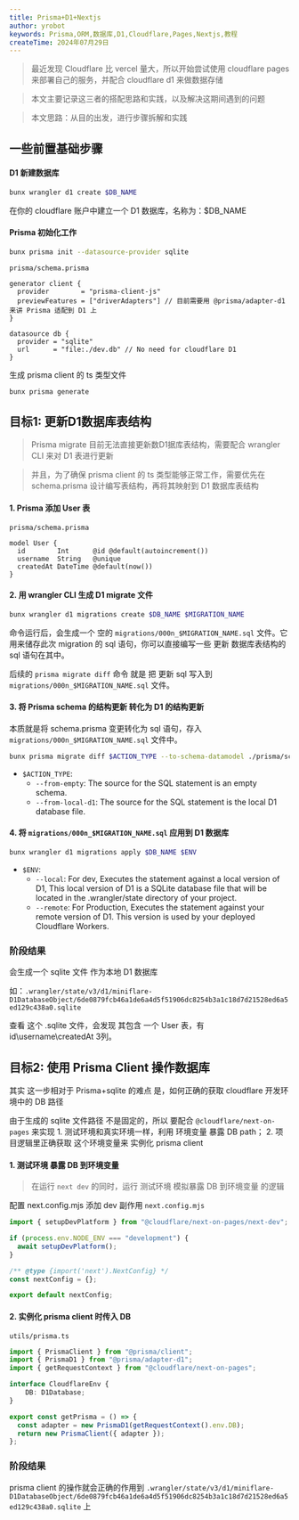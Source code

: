 ```yaml
---
title: Prisma+D1+Nextjs
author: yrobot
keywords: Prisma,ORM,数据库,D1,Cloudflare,Pages,Nextjs,教程
createTime: 2024年07月29日 
---
```


> 最近发现 Cloudflare 比 vercel 量大，所以开始尝试使用 cloudflare pages 来部署自己的服务，并配合 cloudflare d1 来做数据存储

> 本文主要记录这三者的搭配思路和实践，以及解决这期间遇到的问题

> 本文思路：从目的出发，进行步骤拆解和实践

## 一些前置基础步骤

#### D1 新建数据库

```bash
bunx wrangler d1 create $DB_NAME
```
在你的 cloudflare 账户中建立一个 D1 数据库，名称为：$DB_NAME

#### Prisma 初始化工作

```bash
bunx prisma init --datasource-provider sqlite 
```

`prisma/schema.prisma`
```prisma
generator client {
  provider        = "prisma-client-js"
  previewFeatures = ["driverAdapters"] // 目前需要用 @prisma/adapter-d1 来讲 Prisma 适配到 D1 上
}

datasource db {
  provider = "sqlite"
  url      = "file:./dev.db" // No need for cloudflare D1
}
```

生成 prisma client 的 ts 类型文件

```bash
bunx prisma generate
```


## 目标1: 更新D1数据库表结构

> Prisma migrate 目前无法直接更新数D1据库表结构，需要配合 wrangler CLI 来对 D1 表进行更新

> 并且，为了确保 prisma client 的 ts 类型能够正常工作，需要优先在 schema.prisma 设计编写表结构，再将其映射到 D1 数据库表结构

#### 1. Prisma 添加 User 表

`prisma/schema.prisma`
```prisma
model User {
  id        Int      @id @default(autoincrement()) 
  username  String   @unique
  createdAt DateTime @default(now()) 
}
```

#### 2. 用 wrangler CLI 生成 D1 migrate 文件

```bash
bunx wrangler d1 migrations create $DB_NAME $MIGRATION_NAME
```

命令运行后，会生成一个 空的 `migrations/000n_$MIGRATION_NAME.sql` 文件。它用来储存此次 migration 的 sql 语句，你可以直接编写一些 更新 数据库表结构的 sql 语句在其中。

后续的 `prisma migrate diff` 命令 就是 把 更新 sql 写入到 `migrations/000n_$MIGRATION_NAME.sql` 文件。

#### 3. 将 Prisma schema 的结构更新 转化为 D1 的结构更新

本质就是将 schema.prisma 变更转化为 sql 语句，存入 `migrations/000n_$MIGRATION_NAME.sql` 文件中。

```bash
bunx prisma migrate diff $ACTION_TYPE --to-schema-datamodel ./prisma/schema.prisma --script > migrations/000n_$MIGRATION_NAME.sql
```
- `$ACTION_TYPE`:
  - `--from-empty`: The source for the SQL statement is an empty schema.
  - `--from-local-d1`: The source for the SQL statement is the local D1 database file.

#### 4. 将 `migrations/000n_$MIGRATION_NAME.sql` 应用到 D1 数据库

```bash
bunx wrangler d1 migrations apply $DB_NAME $ENV
```
- `$ENV`:
  - `--local`: For dev, Executes the statement against a local version of D1, This local version of D1 is a SQLite database file that will be located in the .wrangler/state directory of your project.
  - `--remote`: For Production, Executes the statement against your remote version of D1. This version is used by your deployed Cloudflare Workers.

### 阶段结果

会生成一个 sqlite 文件 作为本地 D1 数据库

如：`.wrangler/state/v3/d1/miniflare-D1DatabaseObject/6de0879fcb46a1de6a4d5f51906dc8254b3a1c18d7d21528ed6a5ed129c438a0.sqlite`

查看 这个 .sqlite 文件，会发现 其包含 一个 User 表，有 id\username\createdAt 3列。

## 目标2: 使用 Prisma Client 操作数据库

其实 这一步相对于 Prisma+sqlite 的难点 是，如何正确的获取 cloudflare 开发环境中的 DB 路径

由于生成的 sqlite 文件路径 不是固定的，所以 要配合 `@cloudflare/next-on-pages` 来实现 1. 测试环境和真实环境一样，利用 环境变量 暴露 DB path； 2. 项目逻辑里正确获取 这个环境变量来 实例化 prisma client


#### 1. 测试环境 暴露 DB 到环境变量
> 在运行 `next dev` 的同时，运行 测试环境 模拟暴露 DB 到环境变量 的逻辑

配置 next.config.mjs 添加 dev 副作用
`next.config.mjs`
```mjs
import { setupDevPlatform } from "@cloudflare/next-on-pages/next-dev";

if (process.env.NODE_ENV === "development") {
  await setupDevPlatform();
}

/** @type {import('next').NextConfig} */
const nextConfig = {};

export default nextConfig;
```


#### 2. 实例化 prisma client 时传入 DB

`utils/prisma.ts`
```ts
import { PrismaClient } from "@prisma/client";
import { PrismaD1 } from "@prisma/adapter-d1";
import { getRequestContext } from "@cloudflare/next-on-pages";

interface CloudflareEnv {
	DB: D1Database;
}

export const getPrisma = () => {
  const adapter = new PrismaD1(getRequestContext().env.DB);
  return new PrismaClient({ adapter });
};
```


### 阶段结果

prisma client 的操作就会正确的作用到 `.wrangler/state/v3/d1/miniflare-D1DatabaseObject/6de0879fcb46a1de6a4d5f51906dc8254b3a1c18d7d21528ed6a5ed129c438a0.sqlite` 上